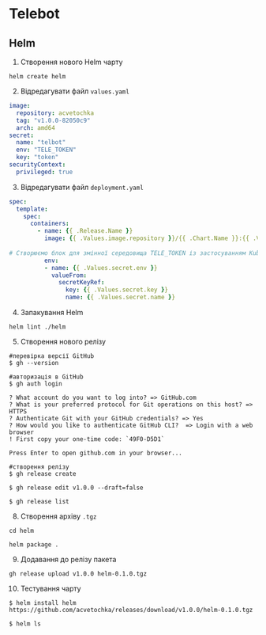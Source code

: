 # Telebot

## Helm

1. Створення нового Helm чарту
```shell
helm create helm
```
2. Відредагувати файл `values.yaml`
```yaml
image:
  repository: acvetochka
  tag: "v1.0.0-82050c9"
  arch: amd64
secret:
  name: "telbot"
  env: "TELE_TOKEN"
  key: "token"
securityContext:
  privileged: true
```

3. Відредагувати файл `deployment.yaml`
```yaml
spec:
  template:
    spec:
      containers:
        - name: {{ .Release.Name }}
          image: {{ .Values.image.repository }}/{{ .Chart.Name }}:{{ .Values.image.tag }}-{{ .Values.image.arch | default "amd64"}}
  
# Створюємо блок для змінної середовища TELE_TOKEN із застосуванням Kubernetes secret
          env:
          - name: {{ .Values.secret.env }}
            valueFrom:
              secretKeyRef:
                key: {{ .Values.secret.key }}
                name: {{ .Values.secret.name }}
```

4. Запакування Helm

```shell
helm lint ./helm
```

5. Створення нового релізу
```shell
#перевірка версії GitHub
$ gh --version

#авторизація в GitHub
$ gh auth login  

? What account do you want to log into? => GitHub.com
? What is your preferred protocol for Git operations on this host? => HTTPS
? Authenticate Git with your GitHub credentials? => Yes
? How would you like to authenticate GitHub CLI?  => Login with a web browser
! First copy your one-time code: `49F0-D5D1`

Press Enter to open github.com in your browser... 

#створення релізу
$ gh release create

$ gh release edit v1.0.0 --draft=false

$ gh release list
```

8. Створення архіву `.tgz`

```shell
cd helm

helm package .
```

9. Додавання до релізу пакета
```shell
gh release upload v1.0.0 helm-0.1.0.tgz
```

10. Тестування чарту
```shell
$ helm install helm https://github.com/acvetochka/releases/download/v1.0.0/helm-0.1.0.tgz

$ helm ls
 ```
